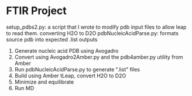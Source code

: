 # FTIR Project

setup_pdbs2.py: a script that I wrote to modify pdb input files to allow leap to read them.
converting H2O to D2O
pdbNucleicAcidParse.py: formats source pdb into expected .list outputs

1. Generate nucleic acid PDB using Avogadro
2. Convert using Avogadro2Amber.py and the pdb4amber.py utility from Amber
3. Run pdbNucleicAcidParse.py to generate ".list" files
4. Build using Amber tLeap, convert H2O to D2O
5. Minimize and equilibrate
6. Run MD
